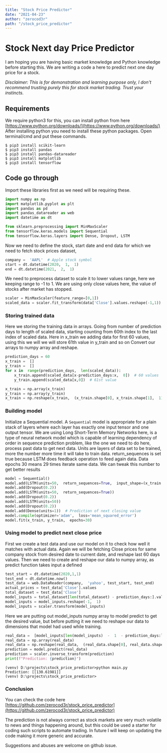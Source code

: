 ```yaml
---
title: "Stock Price Predictor"
date: "2021-04-23"
author: "zerocod3r"
path: "/stock_price_predictor"
---
```

# Stock Next day Price Predictor

I am hoping you are having basic market knowledge and Python knowledge before starting this. We are writing a code a here to predict next one day price for a stock. 


*Disclaimer: This is for demonstration and learning 
purpose only, I don't recommend trusting purely this
for stock market trading. Trust your instincts.*


 ## Requirements

We require python3 for this, you can install python
from here [https://www.python.org/downloads/](https://www.python.org/downloads/)
After installing python you need to install these
python packages. Open terminal/cmd and put these 
commands.
```
$ pip3 install scikit-learn
$ pip3 install pandas
$ pip3 install pandas-datareader
$ pip3 install matplotlib
$ pip3 install tensorflow
```

## Code go through
Import these libraries first as we need will be requiring these.
```python
import numpy as np
import matplotlib.pyplot as plt
import pandas as pd
import pandas_datareader as web
import datetime as dt

from sklearn.preprocessing import MinMaxScaler
from tensorflow.keras.models import Sequential
from tensorflow.keras.layers import Dense, Dropout, LSTM
```

Now we need to define the stock, start date and end data for which we need to fetch stock prices dataset,
```python
company =  'AAPL'  # Apple stock symbol
start = dt.datetime(2020,  1,  1)
end = dt.datetime(2021,  2,  1)
```

We need to preprocess dataset to scale it to lower values range, here we keeping range to -1 to 1. We are using only close values here, the value of stocks after market has stopped.
```python
scaler = MinMaxScaler(feature_range=[0,1])
scaled_data = scaler.fit_transform(data['Close'].values.reshape(-1,1))
```

### Storing trained data
Here we storing the training data in arrays. Going from number of prediction days to length of scaled data, starting counting from 60th index to the last index of scaled data.
Here in x_train we adding data for first 60 values, using this we will we will store 61th value in y_train and so on
Convert our arrays to numpy array and reshape.
```python
prediction_days = 60
x_train =  []
y_train =  []
for x in  range(prediction_days,  len(scaled_data)):
	x_train.append(scaled_data[x-prediction_days:x,  0])  # 60 values
	y_train.append(scaled_data[x,0])  # 61st value

x_train = np.array(x_train)
y_train = np.array(y_train)
x_train = np.reshape(x_train,  (x_train.shape[0], x_train.shape[1],  1))
```
### Building model
Initialize a Sequential model. A `Sequential` model is appropriate for a plain stack of layers where each layer has exactly one input tensor and one output tensor.
We are using Long Short-Term Memory Networks here, is a type of neural network model which is capable of learning dependency of order in sequence prediction problem, like the one we need to do here, process past data to get next data. Units are layers of data set to be trained, more the number more time it will take to train data. return_sequences is set true because LSTM does feedback operation to feed again data.
Data epochs 30 means 29 times iterate same data. We can tweak this number to get better results
```python
model = Sequential()
model.add(LSTM(units=50,  return_sequences=True,  input_shape=(x_train.shape[1],  1)))
model.add(Dropout(0.2))
model.add(LSTM(units=50,  return_sequences=True))
model.add(Dropout(0.2))
model.add(LSTM(units=50))
model.add(Dropout(0.2))
model.add(Dense(units=1))  # Prediction of next closing value
model.compile(optimizer='adam',  loss='mean_squared_error')
model.fit(x_train, y_train,  epochs=30)
```

### Using model to predict next close price
First we create a test data and use our model on it to check how well it matches with actual data.
Again we will be fetching Close prices for same company stock from desired date to current date, and reshape last 60 days values.
Then we need to create and reshape our data to numpy array, as predict function takes input a defined 
```python
test_start = dt.datetime(2020,1,1)
test_end = dt.datetime.now()
test_data = web.DataReader(company,  'yahoo', test_start, test_end)
actual_prices = test_data['Close'].values
total_dataset = test_data['Close']
model_inputs = total_dataset[len(total_dataset) - prediction_days:].values
model_inputs = model_inputs.reshape(-1,  1)
model_inputs = scaler.transform(model_inputs)
```

Here we are putting out model_inputs numpy array to model predict to get the desired value, but before putting it we need to reshape our data to dimensions that model had used while training.
```python
real_data =  [model_inputs[len(model_inputs)  -  1  - prediction_days:len(model_inputs+1),  0]]
real_data = np.array(real_data)
real_data = np.reshape(real_data,  (real_data.shape[0], real_data.shape[1],  1))
prediction = model.predict(real_data)
prediction = scaler.inverse_transform(prediction)
print(f"Prediction: {prediction}")
```
```console
(venv) D:\projects\stock_price_predictor>python main.py
Prediction: [[130.61981]]
(venv) D:\projects\stock_price_predictor>
```

### Conclusion
You can check the code here [https://github.com/zerocod3r/stock_price_predictor](https://github.com/zerocod3r/stock_price_predictor)

The prediction is not always correct as stock markets are very much volatile to news and things happening around, but this could be used a starter for coding such scripts to automate trading. In future I will keep on updating the code making it more generic and accurate.

Suggestions and abuses are welcome on github issue.